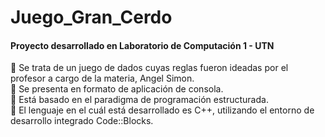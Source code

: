 # Juego_Gran_Cerdo

#### Proyecto desarrollado en Laboratorio de Computación 1 - UTN 
:game_die: Se trata de un juego de dados cuyas reglas fueron ideadas por el profesor a cargo de la materia, Angel Simon. <br/>
:game_die: Se presenta en formato de aplicación de consola. <br/>
:game_die: Está basado en el paradigma de programación estructurada. <br/>
:game_die: El lenguaje en el cuál está desarrollado es C++, utilizando el entorno de desarrollo integrado Code::Blocks. <br/>

